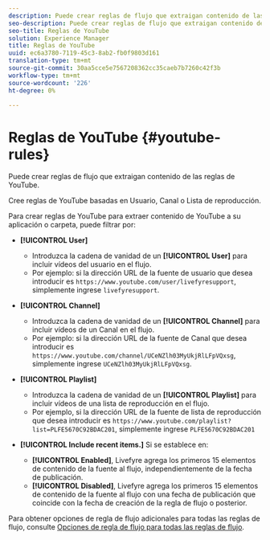 ```yaml
---
description: Puede crear reglas de flujo que extraigan contenido de las reglas de YouTube.
seo-description: Puede crear reglas de flujo que extraigan contenido de las reglas de YouTube.
seo-title: Reglas de YouTube
solution: Experience Manager
title: Reglas de YouTube
uuid: ec6a3780-7119-45c3-8ab2-fb0f9803d161
translation-type: tm+mt
source-git-commit: 30aa5cce5e7567208362cc35caeb7b7260c42f3b
workflow-type: tm+mt
source-wordcount: '226'
ht-degree: 0%

---
```



# Reglas de YouTube {#youtube-rules}

Puede crear reglas de flujo que extraigan contenido de las reglas de YouTube.

Cree reglas de YouTube basadas en Usuario, Canal o Lista de reproducción.

Para crear reglas de YouTube para extraer contenido de YouTube a su aplicación o carpeta, puede filtrar por:

* **[!UICONTROL User]**
   * Introduzca la cadena de vanidad de un **[!UICONTROL User]** para incluir vídeos del usuario en el flujo.
   * Por ejemplo: si la dirección URL de la fuente de usuario que desea introducir es `https://www.youtube.com/user/livefyresupport`, simplemente ingrese `livefyresupport`.

* **[!UICONTROL Channel]**
   * Introduzca la cadena de vanidad de un **[!UICONTROL Channel]** para incluir vídeos de un Canal en el flujo.
   * Por ejemplo: si la dirección URL de la fuente de Canal que desea introducir es `https://www.youtube.com/channel/UCeNZlh03MyUkjRlLFpVQxsg`, simplemente ingrese `UCeNZlh03MyUkjRlLFpVQxsg`.

* **[!UICONTROL Playlist]**
   * Introduzca la cadena de vanidad de un **[!UICONTROL Playlist]** para incluir vídeos de una lista de reproducción en el flujo.
   * Por ejemplo, si la dirección URL de la fuente de lista de reproducción que desea introducir es `https://www.youtube.com/playlist?list=PLFE5670C92BDAC201`, simplemente ingrese `PLFE5670C92BDAC201`

* **[!UICONTROL Include recent items.]** Si se establece en:
   * **[!UICONTROL Enabled]**, Livefyre agrega los primeros 15 elementos de contenido de la fuente al flujo, independientemente de la fecha de publicación.
   * **[!UICONTROL Disabled]**, Livefyre agrega los primeros 15 elementos de contenido de la fuente al flujo con una fecha de publicación que coincide con la fecha de creación de la regla de flujo o posterior.

Para obtener opciones de regla de flujo adicionales para todas las reglas de flujo, consulte [Opciones de regla de flujo para todas las reglas de flujo](../../c-streams/c-stream-rule-options-for-all-stream-rules.md#c_stream_rule_options_for_all_stream_rules).
